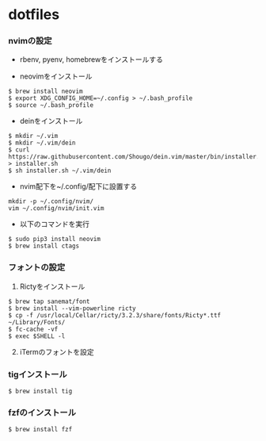 # dotfiles

### nvimの設定

* rbenv, pyenv, homebrewをインストールする

* neovimをインストール

```
$ brew install neovim
$ export XDG_CONFIG_HOME=~/.config > ~/.bash_profile
$ source ~/.bash_profile
```

* deinをインストール

```
$ mkdir ~/.vim
$ mkdir ~/.vim/dein
$ curl https://raw.githubusercontent.com/Shougo/dein.vim/master/bin/installer.sh > installer.sh
$ sh installer.sh ~/.vim/dein
```

* nvim配下を~/.config/配下に設置する

```
mkdir -p ~/.config/nvim/
vim ~/.config/nvim/init.vim
```

* 以下のコマンドを実行

```
$ sudo pip3 install neovim
$ brew install ctags
```

### フォントの設定

1. Rictyをインストール

```
$ brew tap sanemat/font
$ brew install --vim-powerline ricty
$ cp -f /usr/local/Cellar/ricty/3.2.3/share/fonts/Ricty*.ttf ~/Library/Fonts/ 
$ fc-cache -vf
$ exec $SHELL -l
```

2. iTermのフォントを設定

### tigインストール

```
$ brew install tig
```

### fzfのインストール

```
$ brew install fzf
```
